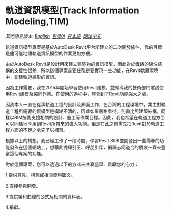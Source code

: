 # 軌道資訊模型(Track Information Modeling,TIM)

*其他語言版本: [English](README.md), [한국어](README.ko.md), [日本語](README.ja.md), [简体中文](README.zh-cn.md).*


軌道資訊模型專案是基於AutoDesk Revit平台所建立的二次開發插件，我的目標是儘可能地讓軌道資訊模型的作業更加方便。

由於AutoDesk Revit是設計用來建立建築物的資訊模型，因此對於鐵路的線性結構的支援性很差。所以這個專案首要任務是要實現一些功能，在Revit軟體環境中，創建軌道線形的資訊。

因為工作需要，我在2015年開始學習使用Revit建模，並領導我的技術部門嚐試使用Revit建模及協同作業。在使用的過程中，體會到了Revit功能強大之處。

因我本人一直在從事軌道工程的設計及界面工作，在台灣的工程環境中，業主對軌道工程所需要的資模型是模糊不清的，因此如果嚴格看待，則需比照建築結構，同樣以BIM技術支援相關的設計、施工等作業目標。因此，我也希望在軌道工程方面可以同樣地享用到Revit所帶來的強大功能。但是在此之前需先把Revit對於軌道工程方面的不足之處先予以補齊。

根據以上的構想，我已經工作了一段時間，學習Revit SDK並開發出一些陽春的功能發佈在這個網站上，想藉此抛磚引玉、呼朋引伴，網羅志同道合的朋友一齊來豐富這個專案的功能。

對於這個專案，您可以透過以下的方式來共襄盛舉、貢獻您的心力：


1.提供意見、構想或相關資料圖文。

2.直接參與開發。

3.提供緩和曲線的公式及相關的資料表。

4.捐獻。
